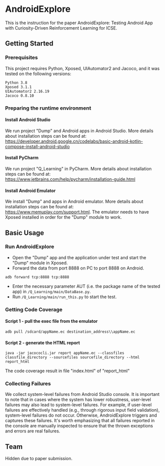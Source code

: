 # AndroidExplore
This is the instruction for the paper AndroidExplore: Testing Android App with Curiosity-Driven Reinforcement Learning for ICSE.
## Getting Started
### Prerequisites
This project requires Python, Xposed, UIAutomator2 and Jacoco, and it was tested on the following versions:
```
Python 3.8
Xposed 3.1.1
UIAutomator2 2.16.19
Jacoco 0.8.10
```
### Preparing the runtime environment
#### Install Android Studio
We run project "Dump" and Android apps in Android Studio. More details about installation steps can be found at: https://developer.android.google.cn/codelabs/basic-android-kotlin-compose-install-android-studio
#### Install PyCharm
We run project "Q_Learning" in PyCharm. More details about installation steps can be found at: https://www.jetbrains.com/help/pycharm/installation-guide.html
#### Install Android Emulator
We install "Dump" and apps in Android emulator. More details about installation steps can be found at: https://www.memuplay.com/support.html.
The emulator needs to have Xposed installed in order for the "Dump" module to work.

## Basic Usage
### Run AndroidExplore
* Open the "Dump" app and the application under test and start the "Dump" module in Xposed.
* Forward the data from port 8888 on PC to port 8888 on Android.
```
adb forward tcp:8888 tcp:8888
```
* Enter the necessary parameter AUT (i.e. the package name of the tested app) in `/Q_Learning/main/DataBase.py`.
* Run `/Q_Learning/main/run_this.py` to start the test.
### Getting Code Coverage
#### Script 1 - pull the exec file from the emulator
```
adb pull /sdcard/appName.ec destination_address\\appName.ec
```
#### Script 2 - generate the HTML report
```
java -jar jacococli.jar report appName.ec --classfiles classfile_directory --sourcefiles sourcefile_directory --html report_html
```
The code coverage result in file "index.html" of "report_html"
### Collecting Failures
We collect system-level failures from Android Studio console. It is important to note that in cases where the system has lower robustness, user-level failures may also lead to system-level failures. For example, if user-level failures are effectively handled (e.g., through rigorous input field validation), system-level failures do not occur. Otherwise, AndroidExplore triggers and captures these failures. It's worth emphasizing that all failures reported in the console are manually inspected to ensure that the thrown exceptions and errors are real failures.
## Team
Hidden due to paper submission.
